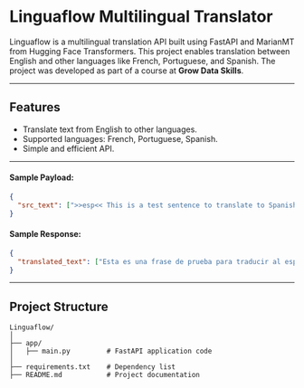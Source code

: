 # Linguaflow  Multilingual Translator 

Linguaflow is a multilingual translation API built using FastAPI and MarianMT from Hugging Face Transformers. This project enables translation between English and other languages like French, Portuguese, and Spanish. The project was developed as part of a course at **Grow Data Skills**.

---

## Features
- Translate text from English to other languages.
- Supported languages: French, Portuguese, Spanish.
- Simple and efficient API.

---


#### Sample Payload:
```json
{
  "src_text": [">>esp<< This is a test sentence to translate to Spanish."]
}
```

#### Sample Response:
```json
{
  "translated_text": ["Esta es una frase de prueba para traducir al español."]
}
```

---

## Project Structure
```
Linguaflow/
│
├── app/
│   ├── main.py         # FastAPI application code
│
├── requirements.txt    # Dependency list
├── README.md           # Project documentation
```



